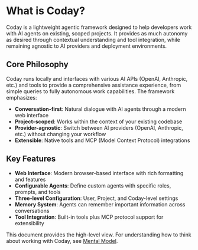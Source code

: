 # What is Coday?

Coday is a lightweight agentic framework designed to help developers work with AI agents on existing, scoped projects. It provides as much autonomy as desired through contextual understanding and tool integration, while remaining agnostic to AI providers and deployment environments.

## Core Philosophy

Coday runs locally and interfaces with various AI APIs (OpenAI, Anthropic, etc.) and tools to provide a comprehensive assistance experience, from simple queries to fully autonomous work capabilities. The framework emphasizes:

- **Conversation-first**: Natural dialogue with AI agents through a modern web interface
- **Project-scoped**: Works within the context of your existing codebase
- **Provider-agnostic**: Switch between AI providers (OpenAI, Anthropic, etc.) without changing your workflow
- **Extensible**: Native tools and MCP (Model Context Protocol) integrations

## Key Features

- **Web Interface**: Modern browser-based interface with rich formatting and features
- **Configurable Agents**: Define custom agents with specific roles, prompts, and tools
- **Three-level Configuration**: User, Project, and Coday-level settings
- **Memory System**: Agents can remember important information across conversations
- **Tool Integration**: Built-in tools plus MCP protocol support for extensibility


This document provides the high-level view. For understanding how to think about working with Coday, see [Mental Model](./mental-model.md).
